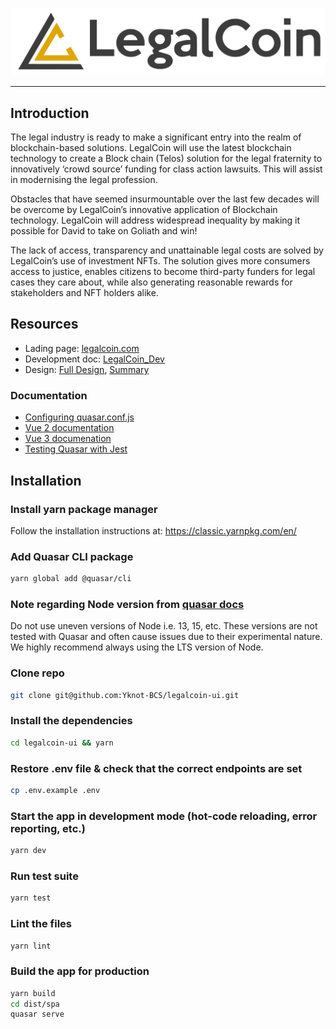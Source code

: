 ![](./LegalCoin.png "LegalCoin")

---

## Introduction

The legal industry is ready to make a significant entry into the realm of blockchain-based solutions.  LegalCoin will use the latest blockchain technology to create a Block chain (Telos) solution for the legal fraternity to innovatively ‘crowd source’ funding for class action lawsuits. This will assist in modernising the legal profession. 

Obstacles that have seemed insurmountable over the last few decades will be overcome by LegalCoin’s innovative application of Blockchain technology. LegalCoin will address widespread inequality by making it possible for David to take on Goliath and win! 

The lack of access, transparency and unattainable legal costs are solved by LegalCoin’s use of investment NFTs. The solution gives more consumers access to justice, enables citizens to become third-party funders for legal cases they care about, while also generating reasonable rewards for stakeholders and NFT holders alike.

## Resources

- Lading page: [legalcoin.com](https://www.legalcoin.com/)
- Development doc: [LegalCoin_Dev](https://docs.google.com/document/d/1CMtxOdxZVTFdVkmJoeiS7LT8zrb9wzaH/edit#)
- Design: [Full Design](https://xd.adobe.com/view/52e702d3-e462-4fdd-a3a5-18119d8eae62-07b4/screen/aa20ae12-c340-47d0-8d7f-9bdec2b98271), [Summary](https://xd.adobe.com/view/3b4ed495-da7e-427c-b140-3a16d8097738-6e1d/)

### Documentation
- [Configuring quasar.conf.js](https://quasar.dev/quasar-cli/quasar-conf-js)  
- [Vue 2 documentation](https://vuejs.org/v2/api/)  
- [Vue 3 documenation](https://v3.vuejs.org/)  
- [Testing Quasar with Jest](https://github.com/quasarframework/quasar-testing/tree/next/packages/unit-jest)

## Installation 

### Install yarn package manager
Follow the installation instructions at:
https://classic.yarnpkg.com/en/

### Add Quasar CLI package
```bash
yarn global add @quasar/cli
```

### Note regarding Node version from [quasar docs](https://quasar.dev/quasar-cli/installation)

Do not use uneven versions of Node i.e. 13, 15, etc. These versions are not tested with Quasar and often cause issues due to their experimental nature. We highly recommend always using the LTS version of Node. 

### Clone repo
```bash
git clone git@github.com:Yknot-BCS/legalcoin-ui.git
```

### Install the dependencies

```bash
cd legalcoin-ui && yarn
```

### Restore .env file & check that the correct endpoints are set
```bash
cp .env.example .env
```

### Start the app in development mode (hot-code reloading, error reporting, etc.)
```bash
yarn dev
```

### Run test suite
```bash
yarn test
```

### Lint the files
```bash
yarn lint
```

### Build the app for production
```bash
yarn build
cd dist/spa
quasar serve
```
